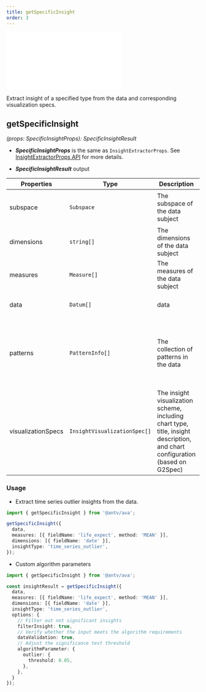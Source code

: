 ```yaml
---
title: getSpecificInsight
order: 3
---
```


<embed src='@/docs/common/style.md'></embed>


Extract insight of a specified type from the data and corresponding visualization specs.

## **getSpecificInsight**

<i>(props: SpecificInsightProps): SpecificInsightResult</i>

* ***SpecificInsightProps*** is the same as `InsightExtractorProps`. See [InsightExtractorProps API](./insight-patterns-extractor.en.md) for more details.

* ***SpecificInsightResult*** output

| Properties | Type | Description | Example|  
| ----| ---- | ---- | -----|
| subspace | `Subspace` | The subspace of the data subject | `[{ dimension: 'Year', value: '2000' }]`(subspace: Year = 2000) |
| dimensions | `string[]` | The dimensions of the data subject | `['country']` |
| measures |  `Measure[]` | The measures of the data subject | `[{ field: 'life_expect', method: 'MEAN' }]` |
| data |  `Datum[]` | data | `[{ country: 'China', life_expect: 61 }]` |
| patterns |  `PatternInfo[]` | The collection of patterns in the data | `[{ type: 'outlier', significance: 0.98, dimension: 'country', measure: 'life_expect', index: 5, x: 'china', y: '43' }, ...]` |
| visualizationSpecs |  `InsightVisualizationSpec[]` | The insight visualization scheme, including chart type, title, insight description, and chart configuration (based on G2Spec) | `[{ type: 'column_chart', caption: string, narrativeSpec: string[] \| IPhrase[][], chartSpec: G2Spec }]` |

### Usage

* Extract time series outlier insights from the data.

```ts
import { getSpecificInsight } from '@antv/ava';

getSpecificInsight({
  data,
  measures: [{ fieldName: 'life_expect', method: 'MEAN' }],
  dimensions: [{ fieldName: 'date' }],
  insightType: 'time_series_outlier',
});
```

* Custom algorithm parameters

```ts
import { getSpecificInsight } from '@antv/ava';

const insightResult = getSpecificInsight({
  data,
  measures: [{ fieldName: 'life_expect', method: 'MEAN' }],
  dimensions: [{ fieldName: 'date' }],
  insightType: 'time_series_outlier',
  options: {
    // Filter out not significant insights
    filterInsight: true,
    // Verify whether the input meets the algorithm requirements
    dataValidation: true,
    // Adjust the significance test threshold
    algorithmParameter: {
      outlier: {
        threshold: 0.05,
      },
    },
  }
});
```
